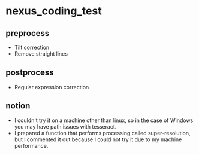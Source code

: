 # nexus_coding_test

## preprocess
- Tilt correction
- Remove straight lines

## postprocess
- Regular expression correction

## notion
- I couldn't try it on a machine other than linux, so in the case of Windows you may have path issues with tesseract.
- I prepared a function that performs processing called super-resolution, but I commented it out because I could not try it due to my machine performance.
